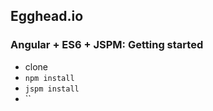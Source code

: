 ## Egghead.io
### Angular + ES6 + JSPM: Getting started

* clone
* `npm install`
* `jspm install`
* ``
